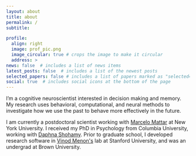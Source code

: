 ```yaml
---
layout: about
title: about
permalink: /
subtitle:

profile:
  align: right
  image: prof_pic.png
  image_circular: true # crops the image to make it circular
  address: >
news: false  # includes a list of news items
latest_posts: false  # includes a list of the newest posts
selected_papers: false # includes a list of papers marked as "selected={true}"
social: true  # includes social icons at the bottom of the page
---
```


I’m a cognitive neuroscientist interested in decision making and memory. My research uses behavioral, computational, and neural methods to investigate how we use the past to behave more effectively in the future.

I am currently a postdoctoral scientist working with [Marcelo Mattar](http://mattarlab.com/) at New York University. I received my PhD in Psychology from Columbia University, working with [Daphna Shohamy](https://shohamylab.zuckermaninstitute.columbia.edu/). Prior to graduate school, I developed research software in [Vinod Menon's](https://med.stanford.edu/scsnl.html) lab at Stanford University, and was an undergrad at Brown University.
